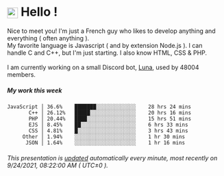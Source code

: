 # <img src="https://64.media.tumblr.com/a77fe63f35eafbe14be38765babf1cb2/ec4eb63d77592970-8f/s1280x1920/cb3343c17d8b4e6010ca747520d078d3dba9ac25.gif" style="vertical-align:middle" width="25px"> Hello !
Nice to meet you! I'm just a French guy who likes to develop anything and everything ( often anything ). <br/>My favorite language is Javascript ( and by extension Node.js ). I can handle C and C++, but I'm just starting. I also know HTML, CSS & PHP.<br/><br/>
I am currently working on a small Discord bot, [Luna](https://github.com/Asgarrrr/Luna), used by 48004 members.<br/>
##### My work this week<br/>
```
JavaScript │ 36.6%    ███████░░░░░░░░░░░░░    28 hrs 24 mins
       C++ │ 26.12%   █████░░░░░░░░░░░░░░░    20 hrs 16 mins
       PHP │ 20.44%   ████░░░░░░░░░░░░░░░░    15 hrs 51 mins
       EJS │ 8.45%    ██░░░░░░░░░░░░░░░░░░    6 hrs 33 mins
       CSS │ 4.81%    █░░░░░░░░░░░░░░░░░░░    3 hrs 43 mins
     Other │ 1.94%    ░░░░░░░░░░░░░░░░░░░░    1 hr 30 mins
      JSON │ 1.64%    ░░░░░░░░░░░░░░░░░░░░    1 hr 16 mins
```
###### This presentation is [updated](https://github.com/Asgarrrr) automatically every minute, most recently on 9/24/2021, 08:22:00 AM ( UTC±0 ).